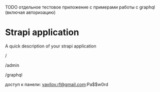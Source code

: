 TODO отдельное тестовое приложение с примерами работы с graphql (включая авторизацию)

# Strapi application

A quick description of your strapi application

/

/admin

/graphql

доступ к панели:
vavilov.rf@gmail.com:Pa$$w0rd
